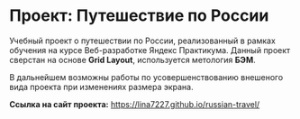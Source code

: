 # Проект: Путешествие по России

Учебный проект о путешествии по России, реализованный в рамках обучения на курсе Веб-разработке Яндекс Практикума. Данный проект сверстан на основе **Grid Layout**, используется метология **БЭМ**.

В дальнейшем возможны работы по усовершенствованию внешеного вида проекта при изменениях размера экрана. 

**Ссылка на сайт проекта:**  https://lina7227.github.io/russian-travel/
